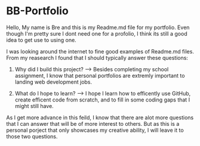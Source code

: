 # BB-Portfolio

Hello, My name is Bre and this is my Readme.md file for my portfolio. Even though I'm pretty sure I dont need one for a profolio, I think its still a good idea to get use to using one. 

I was looking around the internet to fine good examples of Readme.md files. From my reasearch I found that I should typically answer these questions:

1) Why did I build this project? --> Besides completing my school assignment, I know that personal portfolios are extremly important to landing web development jobs. 

2) What do I hope to learn? --> I hope I learn how to efficently use GitHub, create efficent code from scratch, and to fill in some coding gaps that I might still have. 

As I get more advance in this feild, I know that there are alot more questions that I can answer that will be of more interest to others. But as this is a personal porject that only showcases my creative ability, I will leave it to those two questions. 

